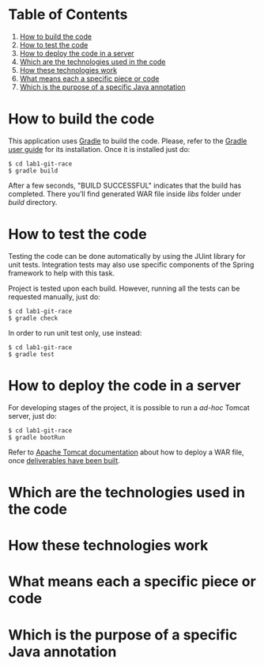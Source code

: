 # Table of Contents

1. [How to build the code](#how-to-build-the-code)
2. [How to test the code](#how-to-test-the-code)
3. [How to deploy the code in a server](#how-to-deploy-the-code-in-a-server)
4. [Which are the technologies used in the code](#which-are-the-technologies-used-in-the-code)
5. [How these technologies work](#how-these-technologies-work)
6. [What means each a specific piece or code](#what-means-each-a-specific-piece-or-code)
7. [Which is the purpose of a specific Java annotation](#which-is-the-purpose-of-a-specific-java-annotation)

# How to build the code

This application uses [Gradle](http://gradle.org) to build the code. Please, refer to the [Gradle user guide](https://docs.gradle.org/current/userguide/installation.html) for its installation. Once it is installed just do:

```
$ cd lab1-git-race
$ gradle build
```

After a few seconds, "BUILD SUCCESSFUL" indicates that the build has completed. There you’ll find generated WAR file inside *libs* folder under *build* directory.

# How to test the code

Testing the code can be done automatically by using the JUint library for unit tests. Integration tests may also use specific components of the Spring framework to help with this task.

Project is tested upon each build. However, running all the tests can be requested manually, just do:

```
$ cd lab1-git-race
$ gradle check
```

In order to run unit test only, use instead:

```
$ cd lab1-git-race
$ gradle test
```

# How to deploy the code in a server

For developing stages of the project, it is possible to run a *ad-hoc* Tomcat server, just do:

```
$ cd lab1-git-race
$ gradle bootRun
```
Refer to [Apache Tomcat documentation](https://tomcat.apache.org/tomcat-8.0-doc/deployer-howto.html) about how to deploy a WAR file, once [deliverables have been built](#how-to-build-the-code).

# Which are the technologies used in the code



# How these technologies work



# What means each a specific piece or code



# Which is the purpose of a specific Java annotation


